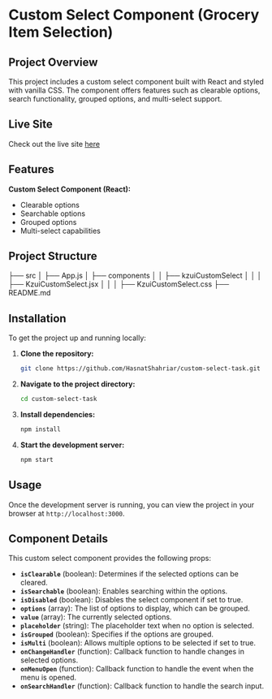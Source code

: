 # Custom Select Component (Grocery Item Selection)

## Project Overview
This project includes a custom select component built with React and styled with vanilla CSS. The component offers features such as clearable options, search functionality, grouped options, and multi-select support.

## Live Site
Check out the live site [here](https://grocery-item-selection.netlify.app/)

## Features
**Custom Select Component (React):**
- Clearable options
- Searchable options
- Grouped options
- Multi-select capabilities

## Project Structure
├── src
│ ├── App.js
│ ├── components
│ │ ├── kzuiCustomSelect
│ │ │ ├── KzuiCustomSelect.jsx
│ │ │ ├── KzuiCustomSelect.css
├── README.md

## Installation
To get the project up and running locally:

1. **Clone the repository:**
    ```bash
    git clone https://github.com/HasnatShahriar/custom-select-task.git
    ```

2. **Navigate to the project directory:**
    ```bash
    cd custom-select-task
    ```

3. **Install dependencies:**
    ```bash
    npm install
    ```

4. **Start the development server:**
    ```bash
    npm start
    ```

## Usage
Once the development server is running, you can view the project in your browser at `http://localhost:3000`.

## Component Details

This custom select component provides the following props:
- **`isClearable`** (boolean): Determines if the selected options can be cleared.
- **`isSearchable`** (boolean): Enables searching within the options.
- **`isDisabled`** (boolean): Disables the select component if set to true.
- **`options`** (array): The list of options to display, which can be grouped.
- **`value`** (array): The currently selected options.
- **`placeholder`** (string): The placeholder text when no option is selected.
- **`isGrouped`** (boolean): Specifies if the options are grouped.
- **`isMulti`** (boolean): Allows multiple options to be selected if set to true.
- **`onChangeHandler`** (function): Callback function to handle changes in selected options.
- **`onMenuOpen`** (function): Callback function to handle the event when the menu is opened.
- **`onSearchHandler`** (function): Callback function to handle the search input.